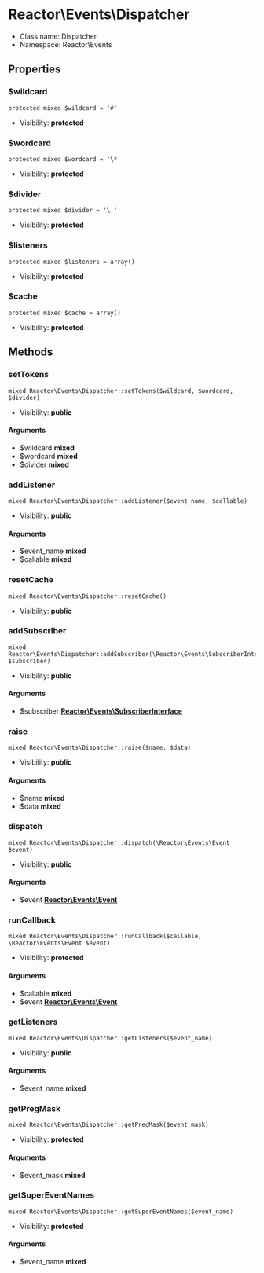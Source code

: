 Reactor\Events\Dispatcher
===============






* Class name: Dispatcher
* Namespace: Reactor\Events





Properties
----------


### $wildcard

    protected mixed $wildcard = '#'





* Visibility: **protected**


### $wordcard

    protected mixed $wordcard = '\*'





* Visibility: **protected**


### $divider

    protected mixed $divider = '\.'





* Visibility: **protected**


### $listeners

    protected mixed $listeners = array()





* Visibility: **protected**


### $cache

    protected mixed $cache = array()





* Visibility: **protected**


Methods
-------


### setTokens

    mixed Reactor\Events\Dispatcher::setTokens($wildcard, $wordcard, $divider)





* Visibility: **public**


#### Arguments
* $wildcard **mixed**
* $wordcard **mixed**
* $divider **mixed**



### addListener

    mixed Reactor\Events\Dispatcher::addListener($event_name, $callable)





* Visibility: **public**


#### Arguments
* $event_name **mixed**
* $callable **mixed**



### resetCache

    mixed Reactor\Events\Dispatcher::resetCache()





* Visibility: **public**




### addSubscriber

    mixed Reactor\Events\Dispatcher::addSubscriber(\Reactor\Events\SubscriberInterface $subscriber)





* Visibility: **public**


#### Arguments
* $subscriber **[Reactor\Events\SubscriberInterface](Reactor-Events-SubscriberInterface.md)**



### raise

    mixed Reactor\Events\Dispatcher::raise($name, $data)





* Visibility: **public**


#### Arguments
* $name **mixed**
* $data **mixed**



### dispatch

    mixed Reactor\Events\Dispatcher::dispatch(\Reactor\Events\Event $event)





* Visibility: **public**


#### Arguments
* $event **[Reactor\Events\Event](Reactor-Events-Event.md)**



### runCallback

    mixed Reactor\Events\Dispatcher::runCallback($callable, \Reactor\Events\Event $event)





* Visibility: **protected**


#### Arguments
* $callable **mixed**
* $event **[Reactor\Events\Event](Reactor-Events-Event.md)**



### getListeners

    mixed Reactor\Events\Dispatcher::getListeners($event_name)





* Visibility: **public**


#### Arguments
* $event_name **mixed**



### getPregMask

    mixed Reactor\Events\Dispatcher::getPregMask($event_mask)





* Visibility: **protected**


#### Arguments
* $event_mask **mixed**



### getSuperEventNames

    mixed Reactor\Events\Dispatcher::getSuperEventNames($event_name)





* Visibility: **protected**


#### Arguments
* $event_name **mixed**


